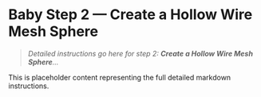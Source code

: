 # Baby Step 2 — Create a Hollow Wire Mesh Sphere

> *Detailed instructions go here for step 2: **Create a Hollow Wire Mesh Sphere**...*

This is placeholder content representing the full detailed markdown instructions.

